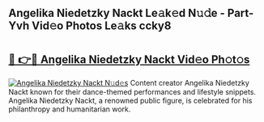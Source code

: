 ## Angelika Niedetzky Nackt Le𝚊k𝚎d N𝚞𝚍e - Part-Yvh Vid𝚎o Photos Le𝚊ks ccky8

# <h2><a href="http://fbb1tf.evod.top/?m=Angelika+Niedetzky+Nackt">🔗 👉🔴 Angelika Niedetzky Nackt Vid𝚎o Ph𝚘t𝚘s</a></h2>

[![Angelika Niedetzky Nackt N𝚞d𝚎s](https://i.imgur.com/8V9OHl7.gif)](http://fbb1tf.evod.top/?m=Angelika+Niedetzky+Nackt)
Content creator Angelika Niedetzky Nackt known for their dance-themed performances and lifestyle snippets. Angelika Niedetzky Nackt, a renowned public figure, is celebrated for his philanthropy and humanitarian work. 
